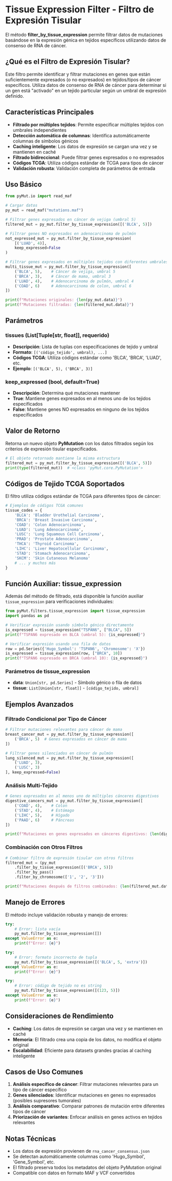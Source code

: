# Tissue Expression Filter - Filtro de Expresión Tisular

El método **filter_by_tissue_expression** permite filtrar datos de mutaciones basándose en la expresión génica en tejidos específicos utilizando datos de consenso de RNA de cáncer.

## ¿Qué es el Filtro de Expresión Tisular?

Este filtro permite identificar y filtrar mutaciones en genes que están suficientemente expresados (o no expresados) en tejidos/tipos de cáncer específicos. Utiliza datos de consenso de RNA de cáncer para determinar si un gen está "activado" en un tejido particular según un umbral de expresión definido.

## Características Principales

- **Filtrado por múltiples tejidos**: Permite especificar múltiples tejidos con umbrales independientes
- **Detección automática de columnas**: Identifica automáticamente columnas de símbolos génicos
- **Caching inteligente**: Los datos de expresión se cargan una vez y se mantienen en caché
- **Filtrado bidireccional**: Puede filtrar genes expresados o no expresados
- **Códigos TCGA**: Utiliza códigos estándar de TCGA para tipos de cáncer
- **Validación robusta**: Validación completa de parámetros de entrada

## Uso Básico

```python
from pyMut.io import read_maf

# Cargar datos
py_mut = read_maf("mutations.maf")

# Filtrar genes expresados en cáncer de vejiga (umbral 5)
filtered_mut = py_mut.filter_by_tissue_expression([('BLCA', 5)])

# Filtrar genes NO expresados en adenocarcinoma de pulmón
not_expressed_mut = py_mut.filter_by_tissue_expression(
    [('LUAD', 4)], 
    keep_expressed=False
)

# Filtrar genes expresados en múltiples tejidos con diferentes umbrales
multi_tissue_mut = py_mut.filter_by_tissue_expression([
    ('BLCA', 5),    # Cáncer de vejiga, umbral 5
    ('BRCA', 3),    # Cáncer de mama, umbral 3
    ('LUAD', 4),    # Adenocarcinoma de pulmón, umbral 4
    ('COAD', 6)     # Adenocarcinoma de colon, umbral 6
])

print(f"Mutaciones originales: {len(py_mut.data)}")
print(f"Mutaciones filtradas: {len(filtered_mut.data)}")
```

## Parámetros

### tissues (List[Tuple[str, float]], requerido)
- **Descripción**: Lista de tuplas con especificaciones de tejido y umbral
- **Formato**: `[('código_tejido', umbral), ...]`
- **Códigos TCGA**: Utiliza códigos estándar como 'BLCA', 'BRCA', 'LUAD', etc.
- **Ejemplo**: `[('BLCA', 5), ('BRCA', 3)]`

### keep_expressed (bool, default=True)
- **Descripción**: Determina qué mutaciones mantener
- **True**: Mantiene genes expresados en al menos uno de los tejidos especificados
- **False**: Mantiene genes NO expresados en ninguno de los tejidos especificados

## Valor de Retorno

Retorna un nuevo objeto **PyMutation** con los datos filtrados según los criterios de expresión tisular especificados.

```python
# El objeto retornado mantiene la misma estructura
filtered_mut = py_mut.filter_by_tissue_expression([('BLCA', 5)])
print(type(filtered_mut))  # <class 'pyMut.core.PyMutation'>
```

## Códigos de Tejido TCGA Soportados

El filtro utiliza códigos estándar de TCGA para diferentes tipos de cáncer:

```python
# Ejemplos de códigos TCGA comunes
tissue_codes = {
    'BLCA': 'Bladder Urothelial Carcinoma',
    'BRCA': 'Breast Invasive Carcinoma', 
    'COAD': 'Colon Adenocarcinoma',
    'LUAD': 'Lung Adenocarcinoma',
    'LUSC': 'Lung Squamous Cell Carcinoma',
    'PRAD': 'Prostate Adenocarcinoma',
    'THCA': 'Thyroid Carcinoma',
    'LIHC': 'Liver Hepatocellular Carcinoma',
    'STAD': 'Stomach Adenocarcinoma',
    'SKCM': 'Skin Cutaneous Melanoma'
    # ... y muchos más
}
```

## Función Auxiliar: tissue_expression

Además del método de filtrado, está disponible la función auxiliar `tissue_expression` para verificaciones individuales:

```python
from pyMut.filters.tissue_expression import tissue_expression
import pandas as pd

# Verificar expresión usando símbolo génico directamente
is_expressed = tissue_expression("TSPAN6", ["BLCA", 5])
print(f"TSPAN6 expresado en BLCA (umbral 5): {is_expressed}")

# Verificar expresión usando una fila de datos
row = pd.Series({'Hugo_Symbol': 'TSPAN6', 'Chromosome': 'X'})
is_expressed = tissue_expression(row, ["BRCA", 10])
print(f"TSPAN6 expresado en BRCA (umbral 10): {is_expressed}")
```

### Parámetros de tissue_expression

- **data**: `Union[str, pd.Series]` - Símbolo génico o fila de datos
- **tissue**: `List[Union[str, float]]` - `[código_tejido, umbral]`

## Ejemplos Avanzados

### Filtrado Condicional por Tipo de Cáncer

```python
# Filtrar mutaciones relevantes para cáncer de mama
breast_cancer_mut = py_mut.filter_by_tissue_expression([
    ('BRCA', 5)  # Genes expresados en cáncer de mama
])

# Filtrar genes silenciados en cáncer de pulmón
lung_silenced_mut = py_mut.filter_by_tissue_expression([
    ('LUAD', 3),
    ('LUSC', 3)
], keep_expressed=False)
```

### Análisis Multi-Tejido

```python
# Genes expresados en al menos uno de múltiples cánceres digestivos
digestive_cancers_mut = py_mut.filter_by_tissue_expression([
    ('COAD', 4),    # Colon
    ('STAD', 4),    # Estómago  
    ('LIHC', 5),    # Hígado
    ('PAAD', 6)     # Páncreas
])

print(f"Mutaciones en genes expresados en cánceres digestivos: {len(digestive_cancers_mut.data)}")
```

### Combinación con Otros Filtros

```python
# Combinar filtro de expresión tisular con otros filtros
filtered_mut = (py_mut
    .filter_by_tissue_expression([('BRCA', 5)])
    .filter_by_pass()
    .filter_by_chromosome(['1', '2', '3']))

print(f"Mutaciones después de filtros combinados: {len(filtered_mut.data)}")
```

## Manejo de Errores

El método incluye validación robusta y manejo de errores:

```python
try:
    # Error: lista vacía
    py_mut.filter_by_tissue_expression([])
except ValueError as e:
    print(f"Error: {e}")

try:
    # Error: formato incorrecto de tupla
    py_mut.filter_by_tissue_expression([('BLCA', 5, 'extra')])
except ValueError as e:
    print(f"Error: {e}")

try:
    # Error: código de tejido no es string
    py_mut.filter_by_tissue_expression([(123, 5)])
except ValueError as e:
    print(f"Error: {e}")
```

## Consideraciones de Rendimiento

- **Caching**: Los datos de expresión se cargan una vez y se mantienen en caché
- **Memoria**: El filtrado crea una copia de los datos, no modifica el objeto original
- **Escalabilidad**: Eficiente para datasets grandes gracias al caching inteligente

## Casos de Uso Comunes

1. **Análisis específico de cáncer**: Filtrar mutaciones relevantes para un tipo de cáncer específico
2. **Genes silenciados**: Identificar mutaciones en genes no expresados (posibles supresores tumorales)
3. **Análisis comparativo**: Comparar patrones de mutación entre diferentes tipos de cáncer
4. **Priorización de variantes**: Enfocar análisis en genes activos en tejidos relevantes

## Notas Técnicas

- Los datos de expresión provienen de `rna_cancer_consensus.json`
- Se detectan automáticamente columnas como 'Hugo_Symbol', 'Gene_Symbol', etc.
- El filtrado preserva todos los metadatos del objeto PyMutation original
- Compatible con datos en formato MAF y VCF convertidos